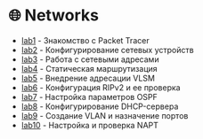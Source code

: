 # :globe_with_meridians: Networks

- [lab1](https://github.com/NastyaYarotskas/bsu/tree/master/networks/Lab1) - Знакомство с Packet Tracer
- [lab2](https://github.com/NastyaYarotskas/bsu/tree/master/networks/Lab2) - Конфигурирование сетевых устройств
- [lab3](https://github.com/NastyaYarotskas/bsu/tree/master/networks/Lab3) - Работа с сетевыми адресами
- [lab4](https://github.com/NastyaYarotskas/bsu/tree/master/networks/Lab4) - Статическая маршрутизация
- [lab5](https://github.com/NastyaYarotskas/bsu/tree/master/networks/Lab5) - Внедрение адресации VLSM
- [lab6](https://github.com/NastyaYarotskas/bsu/tree/master/networks/Lab6) - Конфигурация RIPv2 и ее проверка
- [lab7](https://github.com/NastyaYarotskas/bsu/tree/master/networks/Lab7) - Настройка параметров OSPF
- [lab8](https://github.com/NastyaYarotskas/bsu/tree/master/networks/Lab8) - Конфигурирование DHCP-сервера
- [lab9](https://github.com/NastyaYarotskas/bsu/tree/master/networks/Lab9) - Создание VLAN и назначение портов
- [lab10](https://github.com/NastyaYarotskas/bsu/tree/master/networks/Lab10) - Настройка и проверка NAPT

